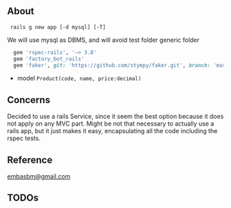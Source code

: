 ## About

``` rails g new app [-d mysql] [-T]```

We will use mysql as DBMS, and will avoid test folder generic folder

```ruby
  gem 'rspec-rails', '~> 3.8'
  gem 'factory_bot_rails'
  gem 'faker', git: 'https://github.com/stympy/faker.git', branch: 'master'
```

- model `Product(code, name, price:decimal)`

## Concerns

Decided to use a rails Service, since it seem the best option because it does not apply on any MVC part.
Might be not that necessary to actually use a rails app, but it just makes it easy, encapsulating all the code including the rspec tests.

## Reference
embasbm@gmail.com
## TODOs
